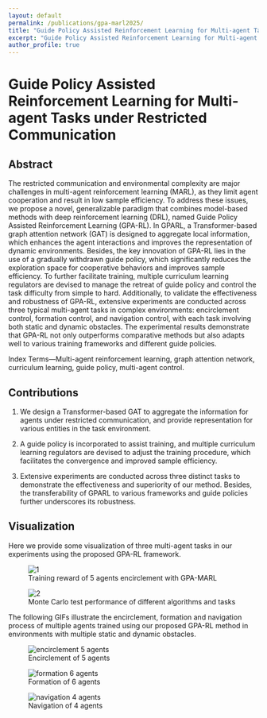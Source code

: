 ```yaml
---
layout: default
permalink: /publications/gpa-marl2025/
title: "Guide Policy Assisted Reinforcement Learning for Multi-agent Tasks under Restricted Communication (TNNLS 2025)"
excerpt: "Guide Policy Assisted Reinforcement Learning for Multi-agent Tasks under Restricted Communication (TNNLS 2025)"
author_profile: true
---
```


# Guide Policy Assisted Reinforcement Learning for Multi-agent Tasks under Restricted Communication

## Abstract
The restricted communication and environmental
complexity are major challenges in multi-agent reinforcement
learning (MARL), as they limit agent cooperation and result
in low sample efficiency. To address these issues, we propose
a novel, generalizable paradigm that combines model-based
methods with deep reinforcement learning (DRL), named Guide
Policy Assisted Reinforcement Learning (GPA-RL). In GPARL,
a Transformer-based graph attention network (GAT) is
designed to aggregate local information, which enhances the
agent interactions and improves the representation of dynamic
environments. Besides, the key innovation of GPA-RL lies in the
use of a gradually withdrawn guide policy, which significantly
reduces the exploration space for cooperative behaviors and
improves sample efficiency. To further facilitate training, multiple
curriculum learning regulators are devised to manage the retreat
of guide policy and control the task difficulty from simple to
hard. Additionally, to validate the effectiveness and robustness
of GPA-RL, extensive experiments are conducted across three
typical multi-agent tasks in complex environments: encirclement
control, formation control, and navigation control, with each task
involving both static and dynamic obstacles. The experimental
results demonstrate that GPA-RL not only outperforms comparative
methods but also adapts well to various training frameworks
and different guide policies.

Index Terms—Multi-agent reinforcement learning, graph attention
network, curriculum learning, guide policy, multi-agent
control.

## Contributions
1. We design a Transformer-based GAT to aggregate the
information for agents under restricted communication,
and provide representation for various entities in the task
environment.

2. A guide policy is incorporated to assist training, and
multiple curriculum learning regulators are devised to
adjust the training procedure, which facilitates the convergence
and improved sample efficiency.

3. Extensive experiments are conducted across three distinct
tasks to demonstrate the effectiveness and superiority
of our method. Besides, the transferability of GPARL
to various frameworks and guide policies further
underscores its robustness.

## Visualization

Here we provide some visualization of three multi-agent tasks in our experiments using the proposed GPA-RL framework.

<div class="gif-pair" data-img-width="400px" data-gap="4rem">
  <figure>
    <img src="{{ '/assets/publication/gpa-marl2025/rew_5agt_rewards.png' | relative_url }}" alt=" 1" />
    <figcaption>Training reward of 5 agents encirclement with GPA-MARL</figcaption>
  </figure>

  <figure>
    <img src="{{ '/assets/publication/gpa-marl2025/radar_monte.png' | relative_url }}" alt="2" />
    <figcaption>Monte Carlo test performance of different algorithms and tasks</figcaption>
  </figure>

</div>

The following GIFs illustrate the encirclement, formation and navigation process of multiple agents trained using our proposed GPA-RL method in environments with multiple static and dynamic obstacles.

<div class="gif-pair">
  <figure>
    <img src="{{ '/assets/publication/gpa-marl2025/encirclement_5agts.gif' | relative_url }}" alt="encirclement 5 agents" />
    <figcaption>Encirclement of 5 agents</figcaption>
  </figure>
</div>

<div class="gif-pair">
  <figure>
    <img src="{{ '/assets/publication/gpa-marl2025/formation_6agts.gif' | relative_url }}" alt="formation 6 agents" />
    <figcaption>Formation of 6 agents</figcaption>
  </figure>
</div>

<div class="gif-pair">
  <figure>
    <img src="{{ '/assets/publication/gpa-marl2025/navigation_4agts.gif' | relative_url }}" alt="navigation 4 agents" />
    <figcaption>Navigation of 4 agents</figcaption>
  </figure>
</div>